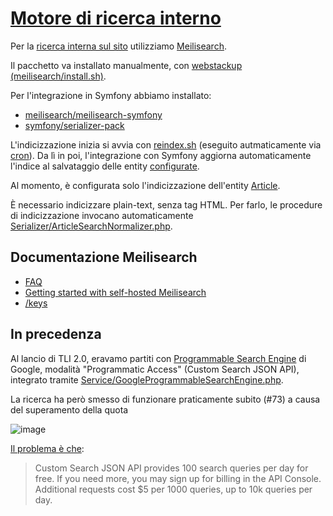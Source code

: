 # [Motore di ricerca interno](https://github.com/TurboLabIt/TurboLab.it/blob/main/docs/search.md)

Per la [ricerca interna sul sito](https://turbolab.it/cerca) utilizziamo [Meilisearch](https://www.meilisearch.com/docs/home).

Il pacchetto va installato manualmente, con [webstackup (meilisearch/install.sh)](https://github.com/TurboLabIt/webstackup/blob/master/script/meilisearch/install.sh).

Per l'integrazione in Symfony abbiamo installato:

- [meilisearch/meilisearch-symfony](https://github.com/meilisearch/meilisearch-symfony/wiki/installation)
- [symfony/serializer-pack](https://symfony.com/doc/current/serializer.html)

L'indicizzazione inizia si avvia con [reindex.sh](https://github.com/TurboLabIt/TurboLab.it/blob/main/scripts/bashrc-dev.sh)
(eseguito autmaticamente via [cron](https://github.com/TurboLabIt/TurboLab.it/blob/main/config/custom/cron)).
Da lì in poi, l'integrazione con Symfony aggiorna automaticamente l'indice al salvataggio delle entity [configurate](https://github.com/TurboLabIt/TurboLab.it/tree/main/config/packages/meilisearch.yaml).

Al momento, è configurata solo l'indicizzazione dell'entity [Article](https://github.com/TurboLabIt/TurboLab.it/blob/main/src/Entity/Cms/Article.php).

È necessario indicizzare plain-text, senza tag HTML. Per farlo, le procedure di indicizzazione invocano automaticamente
[Serializer/ArticleSearchNormalizer.php](https://github.com/TurboLabIt/TurboLab.it/tree/main/src/Serializer/ArticleSearchNormalizer.php).


## Documentazione Meilisearch

- [FAQ](https://www.meilisearch.com/docs/learn/resources/faq)
- [Getting started with self-hosted Meilisearch](https://www.meilisearch.com/docs/learn/self_hosted/getting_started_with_self_hosted_meilisearch)
- [/keys](https://www.meilisearch.com/docs/reference/api/keys)


## In precedenza

Al lancio di TLI 2.0, eravamo partiti con [Programmable Search Engine](https://programmablesearchengine.google.com/about/)
di Google, modalità "Programmatic Access" (Custom Search JSON API),
integrato tramite [Service/GoogleProgrammableSearchEngine.php](https://github.com/TurboLabIt/TurboLab.it/blob/main/src/Service/GoogleProgrammableSearchEngine.php).

La ricerca ha però smesso di funzionare praticamente subito (#73) a causa del superamento della quota

![image](https://i.postimg.cc/FsDbHCPt/sshot-1758487506.png)

[Il problema è che](https://developers.google.com/custom-search/v1/overview):

> Custom Search JSON API provides 100 search queries per day for free. If you need more, you may sign up for billing in the API Console. Additional requests cost $5 per 1000 queries, up to 10k queries per day.
